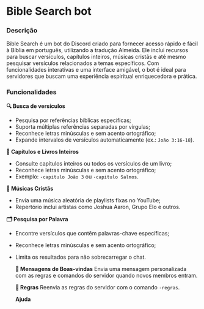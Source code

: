 # Bible Search bot
### Descrição
Bible Search é um bot do Discord criado para fornecer acesso rápido e fácil à Bíblia em português, utilizando a tradução Almeida. Ele inclui recursos para buscar versículos, capítulos inteiros, músicas cristãs e até mesmo pesquisar versículos relacionados a temas específicos.
Com funcionalidades interativas e uma interface amigável, o bot é ideal para servidores que buscam uma experiência espiritual enriquecedora e prática.

### Funcionalidades
**🔍 Busca de versículos**
- Pesquisa por referências bíblicas específicas;
- Suporta múltiplas referências separadas por vírgulas;
- Reconhece letras minúsculas e sem acento ortográfico;
- Expande intervalos de versículos automaticamente (ex.: `João 3:16-18`).

**📖 Capítulos e Livros Inteiros**
- Consulte capítulos inteiros ou todos os versículos de um livro;
- Reconhece letras minúsculas e sem acento ortográfico;
- Exemplo: `-capitulo João 3` ou `-capitulo Salmos`.

**🎵 Músicas Cristãs**
- Envia uma música aleatória de playlists fixas no YouTube;
- Repertório inclui artistas como Joshua Aaron, Grupo Elo e outros.

**🗂️ Pesquisa por Palavra**
- Encontre versículos que contêm palavras-chave específicas;
- Reconhece letras minúsculas e sem acento ortográfico;
- Limita os resultados para não sobrecarregar o chat.
 
  **🎉 Mensagens de Boas-vindas**
  Envia uma mensagem personalizada com as regras e comandos do servidor quando novos membros entram.
 
  **📜 Regras**
  Reenvia as regras do servidor com o comando `-regras`.

  **Ajuda**
